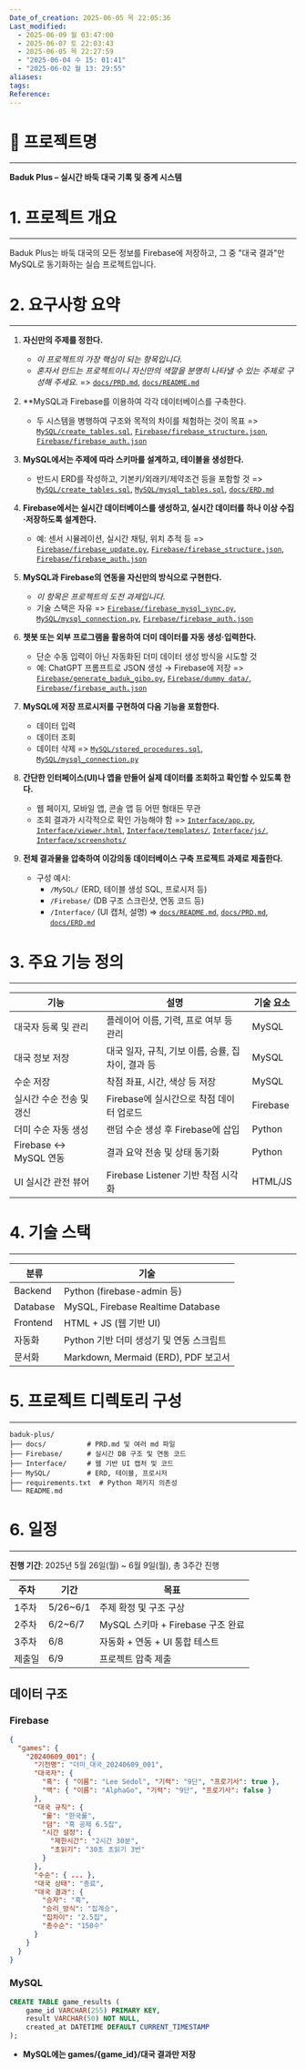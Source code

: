 ```yaml
---
Date_of_creation: 2025-06-05 목 22:05:36
Last_modified:
  - 2025-06-09 월 03:47:00
  - 2025-06-07 토 22:03:43
  - 2025-06-05 목 22:27:59
  - "2025-06-04 수 15: 01:41"
  - "2025-06-02 월 13: 29:55"
aliases: 
tags: 
Reference: 
---
```

# 🧩 프로젝트명
---
**Baduk Plus – 실시간 바둑 대국 기록 및 중계 시스템**

# 1. 프로젝트 개요
---
Baduk Plus는 바둑 대국의 모든 정보를 Firebase에 저장하고, 그 중 "대국 결과"만 MySQL로 동기화하는 실습 프로젝트입니다.

# 2. 요구사항 요약
---
1. **자신만의 주제를 정한다.**
    - _이 프로젝트의 가장 핵심이 되는 항목입니다._
    - _혼자서 만드는 프로젝트이니 자신만의 색깔을 분명히 나타낼 수 있는 주제로 구성해 주세요._ 
    => [`docs/PRD.md`](https://github.com/imsang27/Baduk-Plus/blob/main/docs/PRD.md), [`docs/README.md`](https://github.com/imsang27/Baduk-Plus/blob/main/docs/README.md)

2. **MySQL과 Firebase를 이용하여 각각 데이터베이스를 구축한다.
    - 두 시스템을 병행하여 구조와 목적의 차이를 체험하는 것이 목표
    => [`MySQL/create_tables.sql`](https://github.com/imsang27/Baduk-Plus/blob/main/MySQL/create_tables.sql), [`Firebase/firebase_structure.json`](https://github.com/imsang27/Baduk-Plus/blob/main/Firebase/firebase_structure.json), [`Firebase/firebase_auth.json`](https://github.com/imsang27/Baduk-Plus/blob/main/Firebase/firebase_auth.json)

3. **MySQL에서는 주제에 따라 스키마를 설계하고, 테이블을 생성한다.**
    - 반드시 ERD를 작성하고, 기본키/외래키/제약조건 등을 포함할 것
    => [`MySQL/create_tables.sql`](https://github.com/imsang27/Baduk-Plus/blob/main/MySQL/create_tables.sql), [`MySQL/mysql_tables.sql`](https://github.com/imsang27/Baduk-Plus/blob/main/MySQL/mysql_tables.sql), [`docs/ERD.md`](https://github.com/imsang27/Baduk-Plus/blob/main/docs/ERD.md)

4. **Firebase에서는 실시간 데이터베이스를 생성하고, 실시간 데이터를 하나 이상 수집·저장하도록 설계한다.**
    - 예: 센서 시뮬레이션, 실시간 채팅, 위치 추적 등
    => [`Firebase/firebase_update.py`](https://github.com/imsang27/Baduk-Plus/blob/main/Firebase/firebase_update.py), [`Firebase/firebase_structure.json`](https://github.com/imsang27/Baduk-Plus/blob/main/Firebase/firebase_structure.json), [`Firebase/firebase_auth.json`](https://github.com/imsang27/Baduk-Plus/blob/main/Firebase/firebase_auth.json)

5. **MySQL과 Firebase의 연동을 자신만의 방식으로 구현한다.**
    - _이 항목은 프로젝트의 도전 과제입니다._
    - 기술 스택은 자유
    => [`Firebase/firebase_mysql_sync.py`](https://github.com/imsang27/Baduk-Plus/blob/main/Firebase/firebase_mysql_sync.py), [`MySQL/mysql_connection.py`](https://github.com/imsang27/Baduk-Plus/blob/main/MySQL/mysql_connection.py), [`Firebase/firebase_auth.json`](https://github.com/imsang27/Baduk-Plus/blob/main/Firebase/firebase_auth.json)

6. **챗봇 또는 외부 프로그램을 활용하여 더미 데이터를 자동 생성·입력한다.**
    - 단순 수동 입력이 아닌 자동화된 더미 데이터 생성 방식을 시도할 것
    - 예: ChatGPT 프롬프트로 JSON 생성 → Firebase에 저장
    => [`Firebase/generate_baduk_gibo.py`](https://github.com/imsang27/Baduk-Plus/blob/main/Firebase/generate_baduk_gibo.py), [`Firebase/dummy data/`](https://github.com/imsang27/Baduk-Plus/tree/main/Firebase/dummy%20data), [`Firebase/firebase_auth.json`](https://github.com/imsang27/Baduk-Plus/blob/main/Firebase/firebase_auth.json)

7. **MySQL에 저장 프로시저를 구현하여 다음 기능을 포함한다.**
    - 데이터 입력
    - 데이터 조회
    - 데이터 삭제
    => [`MySQL/stored_procedures.sql`](https://github.com/imsang27/Baduk-Plus/blob/main/MySQL/stored_procedures.sql), [`MySQL/mysql_connection.py`](https://github.com/imsang27/Baduk-Plus/blob/main/MySQL/mysql_connection.py)

8. **간단한 인터페이스(UI)나 앱을 만들어 실제 데이터를 조회하고 확인할 수 있도록 한다.**
    - 웹 페이지, 모바일 앱, 콘솔 앱 등 어떤 형태든 무관
    - 조회 결과가 시각적으로 확인 가능해야 함
    => [`Interface/app.py`](https://github.com/imsang27/Baduk-Plus/blob/main/Interface/app.py), [`Interface/viewer.html`](https://github.com/imsang27/Baduk-Plus/blob/main/Interface/viewer.html), [`Interface/templates/`](https://github.com/imsang27/Baduk-Plus/tree/main/Interface/templates), [`Interface/js/`](https://github.com/imsang27/Baduk-Plus/tree/main/Interface/js), [`Interface/screenshots/`](https://github.com/imsang27/Baduk-Plus/tree/main/Interface/screenshots)

9. **전체 결과물을 압축하여 이강의동 데이터베이스 구축 프로젝트 과제로 제출한다.**
    - 구성 예시:
        - `/MySQL/` (ERD, 테이블 생성 SQL, 프로시저 등)
        - `/Firebase/` (DB 구조 스크린샷, 연동 코드 등)
        - `/Interface/` (UI 캡처, 설명)
    => [`docs/README.md`](https://github.com/imsang27/Baduk-Plus/blob/main/docs/README.md), [`docs/PRD.md`](https://github.com/imsang27/Baduk-Plus/blob/main/docs/PRD.md), [`docs/ERD.md`](https://github.com/imsang27/Baduk-Plus/blob/main/docs/ERD.md)

# 3. 주요 기능 정의
---

| 기능                        | 설명                                                                 | 기술 요소 |
|-----------------------------|----------------------------------------------------------------------|------------|
| 대국자 등록 및 관리          | 플레이어 이름, 기력, 프로 여부 등 관리                                 | MySQL       |
| 대국 정보 저장              | 대국 일자, 규칙, 기보 이름, 승률, 집차이, 결과 등                      | MySQL       |
| 수순 저장                   | 착점 좌표, 시간, 색상 등 저장                                        | MySQL       |
| 실시간 수순 전송 및 갱신     | Firebase에 실시간으로 착점 데이터 업로드                              | Firebase    |
| 더미 수순 자동 생성         | 랜덤 수순 생성 후 Firebase에 삽입                                     | Python      |
| Firebase ↔ MySQL 연동       | 결과 요약 전송 및 상태 동기화                                        | Python      |
| UI 실시간 관전 뷰어         | Firebase Listener 기반 착점 시각화                                   | HTML/JS     |

# 4. 기술 스택
---

| 분류       | 기술                                |
| -------- | --------------------------------- |
| Backend  | Python (firebase-admin 등)         |
| Database | MySQL, Firebase Realtime Database |
| Frontend | HTML + JS (웹 기반 UI)               |
| 자동화      | Python 기반 더미 생성기 및 연동 스크립트        |
| 문서화      | Markdown, Mermaid (ERD), PDF 보고서  |

# 5. 프로젝트 디렉토리 구성
---
```
baduk-plus/
├── docs/          # PRD.md 및 여러 md 파일
├── Firebase/      # 실시간 DB 구조 및 연동 코드
├── Interface/     # 웹 기반 UI 캡처 및 코드
├── MySQL/         # ERD, 테이블, 프로시저
├── requirements.txt  # Python 패키지 의존성
└── README.md
```

# 6. 일정
---
**진행 기간**: 2025년 5월 26일(월) ~ 6월 9일(월), 총 3주간 진행

| 주차  | 기간       | 목표                         |
| --- | -------- | -------------------------- |
| 1주차 | 5/26~6/1 | 주제 확정 및 구조 구상              |
| 2주차 | 6/2~6/7  | MySQL 스키마 + Firebase 구조 완료 |
| 3주차 | 6/8      | 자동화 + 연동 + UI 통합 테스트       |
| 제출일 | 6/9      | 프로젝트 압축 제출                 |

## 데이터 구조

### Firebase
```json
{
  "games": {
    "20240609_001": {
      "기전명": "더미_대국_20240609_001",
      "대국자": {
        "흑": { "이름": "Lee Sedol", "기력": "9단", "프로기사": true },
        "백": { "이름": "AlphaGo", "기력": "9단", "프로기사": false }
      },
      "대국 규칙": {
        "룰": "한국룰",
        "덤": "흑 공제 6.5집",
        "시간 설정": {
          "제한시간": "2시간 30분",
          "초읽기": "30초 초읽기 3번"
        }
      },
      "수순": { ... },
      "대국 상태": "종료",
      "대국 결과": {
        "승자": "흑",
        "승리_방식": "집계승",
        "집차이": "2.5집",
        "총수순": "150수"
      }
    }
  }
}
```

### MySQL
```sql
CREATE TABLE game_results (
    game_id VARCHAR(255) PRIMARY KEY,
    result VARCHAR(50) NOT NULL,
    created_at DATETIME DEFAULT CURRENT_TIMESTAMP
);
```
- **MySQL에는 games/{game_id}/대국 결과만 저장**
